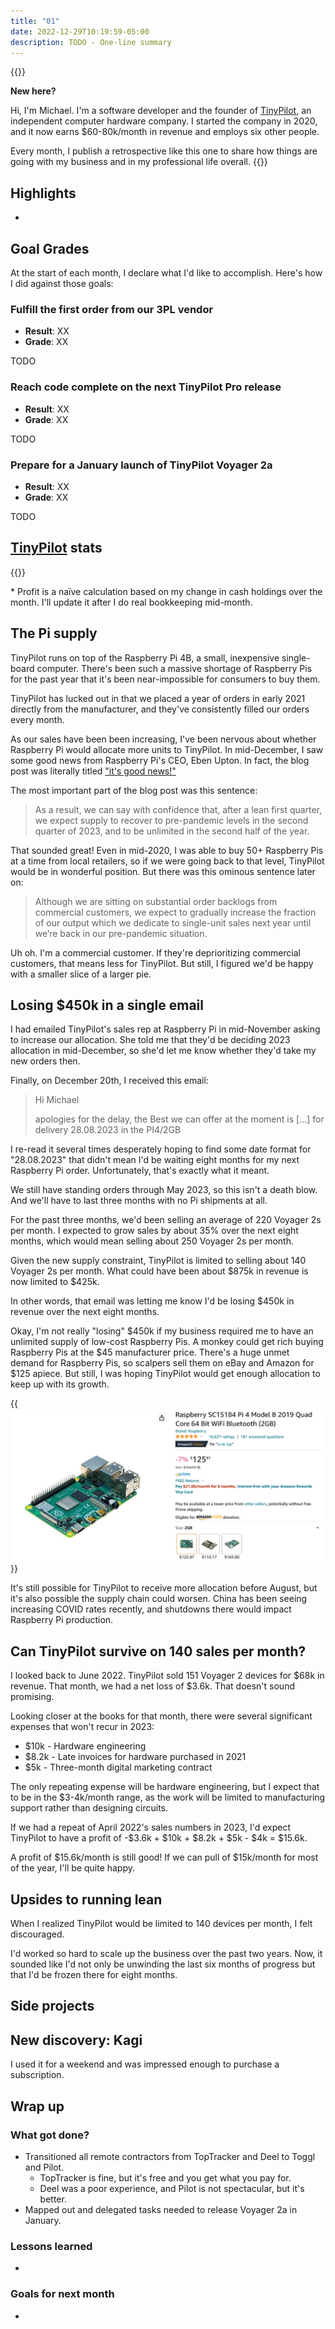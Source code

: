 ```yaml
---
title: "01"
date: 2022-12-29T10:19:59-05:00
description: TODO - One-line summary
---
```


{{<notice type="info">}}

**New here?**

Hi, I'm Michael. I'm a software developer and the founder of [TinyPilot](https://tinypilotkvm.com), an independent computer hardware company. I started the company in 2020, and it now earns $60-80k/month in revenue and employs six other people.

Every month, I publish a retrospective like this one to share how things are going with my business and in my professional life overall.
{{</notice>}}

## Highlights

-

## Goal Grades

At the start of each month, I declare what I'd like to accomplish. Here's how I did against those goals:

### Fulfill the first order from our 3PL vendor

- **Result**: XX
- **Grade**: XX

TODO

### Reach code complete on the next TinyPilot Pro release

- **Result**: XX
- **Grade**: XX

TODO

### Prepare for a January launch of TinyPilot Voyager 2a

- **Result**: XX
- **Grade**: XX

TODO

## [TinyPilot](https://tinypilotkvm.com/?ref=mtlynch.io) stats

{{<revenue-graph project="tinypilot">}}

\* Profit is a naïve calculation based on my change in cash holdings over the month. I'll update it after I do real bookkeeping mid-month.

## The Pi supply

TinyPilot runs on top of the Raspberry Pi 4B, a small, inexpensive single-board computer. There's been such a massive shortage of Raspberry Pis for the past year that it's been near-impossible for consumers to buy them.

TinyPilot has lucked out in that we placed a year of orders in early 2021 directly from the manufacturer, and they've consistently filled our orders every month.

As our sales have been been increasing, I've been nervous about whether Raspberry Pi would allocate more units to TinyPilot. In mid-December, I saw some good news from Raspberry Pi's CEO, Eben Upton. In fact, the blog post was literally titled ["it's good news!"](https://www.raspberrypi.com/news/supply-chain-update-its-good-news/)

The most important part of the blog post was this sentence:

> As a result, we can say with confidence that, after a lean first quarter, we expect supply to recover to pre-pandemic levels in the second quarter of 2023, and to be unlimited in the second half of the year.

That sounded great! Even in mid-2020, I was able to buy 50+ Raspberry Pis at a time from local retailers, so if we were going back to that level, TinyPilot would be in wonderful position. But there was this ominous sentence later on:

> Although we are sitting on substantial order backlogs from commercial customers, we expect to gradually increase the fraction of our output which we dedicate to single-unit sales next year until we’re back in our pre-pandemic situation.

Uh oh. I'm a commercial customer. If they're deprioritizing commercial customers, that means less for TinyPilot. But still, I figured we'd be happy with a smaller slice of a larger pie.

## Losing $450k in a single email

I had emailed TinyPilot's sales rep at Raspberry Pi in mid-November asking to increase our allocation. She told me that they'd be deciding 2023 allocation in mid-December, so she'd let me know whether they'd take my new orders then.

Finally, on December 20th, I received this email:

> Hi Michael
>
> apologies for the delay, the Best we can offer at the moment is \[...\] for delivery 28.08.2023 in the PI4/2GB

I re-read it several times desperately hoping to find some date format for "28.08.2023" that didn't mean I'd be waiting eight months for my next Raspberry Pi order. Unfortunately, that's exactly what it meant.

We still have standing orders through May 2023, so this isn't a death blow. And we'll have to last three months with no Pi shipments at all.

For the past three months, we'd been selling an average of 220 Voyager 2s per month. I expected to grow sales by about 35% over the next eight months, which would mean selling about 250 Voyager 2s per month.

Given the new supply constraint, TinyPilot is limited to selling about 140 Voyager 2s per month. What could have been about $875k in revenue is now limited to $425k.

In other words, that email was letting me know I'd be losing $450k in revenue over the next eight months.

Okay, I'm not really "losing" $450k if my business required me to have an unlimited supply of low-cost Raspberry Pis. A monkey could get rich buying Raspberry Pis at the $45 manufacturer price. There's a huge unmet demand for Raspberry Pis, so scalpers sell them on eBay and Amazon for $125 apiece. But still, I was hoping TinyPilot would get enough allocation to keep up with its growth.

{{<img src="pi-amazon.png" has-border="true" max-width="600px" caption="Scalpers sell Raspberry Pis on Amazon and eBay for 3x the manufacturer's price.">}}

It's still possible for TinyPilot to receive more allocation before August, but it's also possible the supply chain could worsen. China has been seeing increasing COVID rates recently, and shutdowns there would impact Raspberry Pi production.

## Can TinyPilot survive on 140 sales per month?

I looked back to June 2022. TinyPilot sold 151 Voyager 2 devices for $68k in revenue. That month, we had a net loss of $3.6k. That doesn't sound promising.

Looking closer at the books for that month, there were several significant expenses that won't recur in 2023:

- $10k - Hardware engineering
- $8.2k - Late invoices for hardware purchased in 2021
- $5k - Three-month digital marketing contract

The only repeating expense will be hardware engineering, but I expect that to be in the $3-4k/month range, as the work will be limited to manufacturing support rather than designing circuits.

If we had a repeat of April 2022's sales numbers in 2023, I'd expect TinyPilot to have a profit of -$3.6k + $10k + $8.2k + $5k - $4k = $15.6k.

A profit of $15.6k/month is still good! If we can pull of $15k/month for most of the year, I'll be quite happy.

## Upsides to running lean

When I realized TinyPilot would be limited to 140 devices per month, I felt discouraged.

I'd worked so hard to scale up the business over the past two years. Now, it sounded like I'd not only be unwinding the last six months of progress but that I'd be frozen there for eight months.

## Side projects

## New discovery: Kagi

I used it for a weekend and was impressed enough to purchase a subscription.

## Wrap up

### What got done?

- Transitioned all remote contractors from TopTracker and Deel to Toggl and Pilot.
  - TopTracker is fine, but it's free and you get what you pay for.
  - Deel was a poor experience, and Pilot is not spectacular, but it's better.
- Mapped out and delegated tasks needed to release Voyager 2a in January.

### Lessons learned

-

### Goals for next month

-
